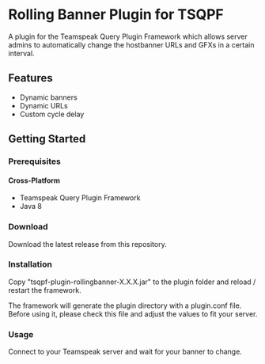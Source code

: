 # Rolling Banner Plugin for TSQPF

A plugin for the Teamspeak Query Plugin Framework which allows server admins to automatically change the hostbanner URLs and GFXs in a certain interval.

## Features
- Dynamic banners
- Dynamic URLs
- Custom cycle delay

## Getting Started

### Prerequisites

#### Cross-Platform
- Teamspeak Query Plugin Framework
- Java 8

### Download

   Download the latest release from this repository.
   
### Installation

   Copy "tsqpf-plugin-rollingbanner-X.X.X.jar" to the plugin folder and reload / restart the framework.
   
   The framework will generate the plugin directory with a plugin.conf file. Before using it, please check this file and adjust the values to fit your server.

### Usage

   Connect to your Teamspeak server and wait for your banner to change. 
